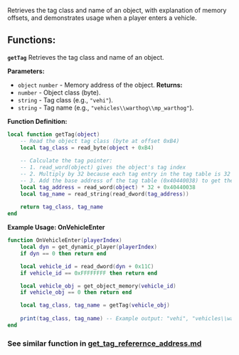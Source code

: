Retrieves the tag class and name of an object, with explanation of memory offsets, and demonstrates usage when a player
enters a vehicle.

## Functions:

**`getTag`**
Retrieves the tag class and name of an object.

**Parameters:**

* `object` `number` - Memory address of the object.
  **Returns:**
* `number` - Object class (byte).
* `string` - Tag class (e.g., `"vehi"`).
* `string` - Tag name  (e.g., `"vehicles\\warthog\\mp_warthog"`).

**Function Definition:**

```lua
local function getTag(object)
    -- Read the object tag class (byte at offset 0xB4)
    local tag_class = read_byte(object + 0xB4)
    
    -- Calculate the tag pointer:
    -- 1. read_word(object) gives the object's tag index
    -- 2. Multiply by 32 because each tag entry in the tag table is 32 bytes
    -- 3. Add the base address of the tag table (0x40440038) to get the tag's memory address
    local tag_address = read_word(object) * 32 + 0x40440038
    local tag_name = read_string(read_dword(tag_address))
    
    return tag_class, tag_name
end
```

**Example Usage: OnVehicleEnter**

```lua
function OnVehicleEnter(playerIndex)
    local dyn = get_dynamic_player(playerIndex)
    if dyn == 0 then return end

    local vehicle_id = read_dword(dyn + 0x11C)
    if vehicle_id == 0xFFFFFFFF then return end

    local vehicle_obj = get_object_memory(vehicle_id)
    if vehicle_obj == 0 then return end

    local tag_class, tag_name = getTag(vehicle_obj)
    
    print(tag_class, tag_name) -- Example output: "vehi", "vehicles\\warthog\\mp_warthog"
end
```

### See similar function in [get_tag_referernce_address.md](get_tag_referernce_address.md)